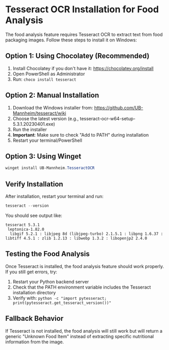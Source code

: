 # Tesseract OCR Installation for Food Analysis

The food analysis feature requires Tesseract OCR to extract text from food packaging images. Follow these steps to install it on Windows:

## Option 1: Using Chocolatey (Recommended)

1. Install Chocolatey if you don't have it: https://chocolatey.org/install
2. Open PowerShell as Administrator
3. Run: `choco install tesseract`

## Option 2: Manual Installation

1. Download the Windows installer from: https://github.com/UB-Mannheim/tesseract/wiki
2. Choose the latest version (e.g., tesseract-ocr-w64-setup-5.3.1.20230401.exe)
3. Run the installer
4. **Important**: Make sure to check "Add to PATH" during installation
5. Restart your terminal/PowerShell

## Option 3: Using Winget

```powershell
winget install UB-Mannheim.TesseractOCR
```

## Verify Installation

After installation, restart your terminal and run:

```powershell
tesseract --version
```

You should see output like:
```
tesseract 5.3.1
 leptonica-1.82.0
  libgif 5.2.1 : libjpeg 8d (libjpeg-turbo) 2.1.5.1 : libpng 1.6.37 : libtiff 4.5.1 : zlib 1.2.13 : libwebp 1.3.2 : libopenjp2 2.4.0
```

## Testing the Food Analysis

Once Tesseract is installed, the food analysis feature should work properly. If you still get errors, try:

1. Restart your Python backend server
2. Check that the PATH environment variable includes the Tesseract installation directory
3. Verify with: `python -c "import pytesseract; print(pytesseract.get_tesseract_version())"`

## Fallback Behavior

If Tesseract is not installed, the food analysis will still work but will return a generic "Unknown Food Item" instead of extracting specific nutritional information from the image. 